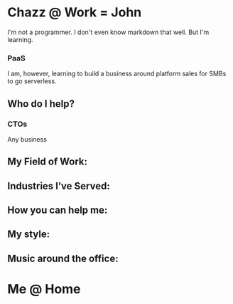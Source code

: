# Chazz @ Work = John
I'm not a programmer. 
I don't even know markdown that well.
But I'm learning.
### PaaS
I am, however, learning to build a business around platform sales for SMBs to go serverless. 
## Who do I help?
### CTOs
Any business
## My Field of Work: 

## Industries I’ve Served: 

## How you can help me:

## My style:

## Music around the office:
# 
# Me @ Home